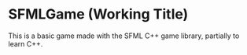 SFMLGame (Working Title)
========================

This is a basic game made with the SFML C++ game library, partially to learn C++.
